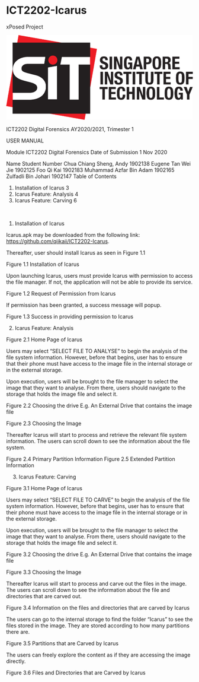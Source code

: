 # ICT2202-Icarus
xPosed Project




![Alt text](/pictures/SIT_Logo.png?raw=true "Optional Title")



 




ICT2202 Digital Forensics
AY2020/2021, Trimester 1

 

USER MANUAL


Module	ICT2202 Digital Forensics
Date of Submission	1 Nov 2020

Name	Student Number
Chua Chiang Sheng, Andy	1902138
Eugene Tan Wei Jie	1902125
Foo Qi Kai	1902183
Muhammad Azfar Bin Adam	1902165
Zulfadli Bin Johari	1902147
Table of Contents
1.	Installation of Icarus	3
2.	Icarus Feature: Analysis	4
3.	Icarus Feature: Carving	6



 
1.	Installation of Icarus

Icarus.apk may be downloaded from the following link: https://github.com/qiikaii/ICT2202-Icarus.

Thereafter, user should install Icarus as seen in Figure 1.1

 
Figure 1.1 Installation of Icarus

Upon launching Icarus, users must provide Icarus with permission to access the file manager.
If not, the application will not be able to provide its service.

 
Figure 1.2 Request of Permission from Icarus

If permission has been granted, a success message will popup.
 
Figure 1.3 Success in providing permission to Icarus

2.	Icarus Feature: Analysis

 

Figure 2.1 Home Page of Icarus

Users may select “SELECT FILE TO ANALYSE” to begin the analysis of the file system information. However, before that begins, user has to ensure that their phone must have access to the image file in the internal storage or in the external storage.

Upon execution, users will be brought to the file manager to select the image that they want to analyse. From there, users should navigate to the storage that holds the image file and select it.
 

Figure 2.2 Choosing the drive E.g. An External Drive that contains the image file

 

Figure 2.3 Choosing the Image

Thereafter Icarus will start to process and retrieve the relevant file system information. The users can scroll down to see the information about the file system.
 	 
Figure 2.4 Primary Partition Information	Figure 2.5 Extended Partition Information

 
3.	Icarus Feature: Carving

 
Figure 3.1 Home Page of Icarus

Users may select “SELECT FILE TO CARVE” to begin the analysis of the file system information. However, before that begins, user has to ensure that their phone must have access to the image file in the internal storage or in the external storage.

Upon execution, users will be brought to the file manager to select the image that they want to analyse. From there, users should navigate to the storage that holds the image file and select it.
 

Figure 3.2 Choosing the drive E.g. An External Drive that contains the image file

 

Figure 3.3 Choosing the Image


Thereafter Icarus will start to process and carve out the files in the image. The users can scroll down to see the information about the file and directories that are carved out.

 
Figure 3.4 Information on the files and directories that are carved by Icarus

The users can go to the internal storage to find the folder “Icarus” to see the files stored in the image. They are stored according to how many partitions there are.

 
Figure 3.5 Partitions that are Carved by Icarus

The users can freely explore the content as if they are accessing the image directly.

 
Figure 3.6 Files and Directories that are Carved by Icarus

